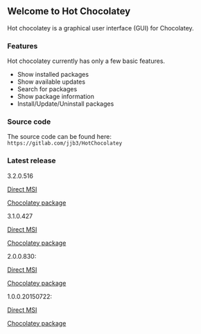 ## Welcome to Hot Chocolatey

Hot chocolatey is a graphical user interface (GUI) for Chocolatey. 


### Features

Hot chocolatey currently has only a few basic features.

* Show installed packages
* Show available updates
* Search for packages
* Show package information
* Install/Update/Uninstall packages


### Source code

The source code can be found here: `https://gitlab.com/jjb3/HotChocolatey`

### Latest release

3.2.0.516

[Direct MSI](http://hotchocolatey.jjb3.nl/releases/3.2.0.516/Setup%20Hot%20Chocolatey.msi)

[Chocolatey package](https://chocolatey.org/packages/hot-chocolatey/)

3.1.0.427

[Direct MSI](http://hotchocolatey.jjb3.nl/releases/3.1.0.427/Setup%20Hot%20Chocolatey.msi)

[Chocolatey package](https://chocolatey.org/packages/hot-chocolatey/)

2.0.0.830: 

[Direct MSI](http://hotchocolatey.jjb3.nl/releases/2.0.0.830/Setup%20Hot%20Chocolatey.msi)

[Chocolatey package](https://chocolatey.org/packages/hot-chocolatey/)


1.0.0.20150722: 

[Direct MSI](http://hotchocolatey.jjb3.nl/releases/1.0.0.20150722/Setup%20Hot%20Chocolatey.msi)

[Chocolatey package](https://chocolatey.org/packages/hot-chocolatey/)